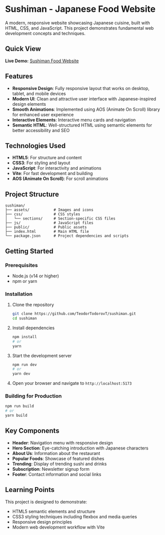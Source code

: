 # Sushiman - Japanese Food Website

A modern, responsive website showcasing Japanese cuisine, built with HTML, CSS, and JavaScript. This project demonstrates fundamental web development concepts and techniques.

## Quick View

**Live Demo:** [Sushiman Food Website](https://sushiman-food.vercel.app/)

## Features

- **Responsive Design**: Fully responsive layout that works on desktop, tablet, and mobile devices
- **Modern UI**: Clean and attractive user interface with Japanese-inspired design elements
- **Smooth Animations**: Implemented using AOS (Animate On Scroll) library for enhanced user experience
- **Interactive Elements**: Interactive menu cards and navigation
- **Semantic HTML**: Well-structured HTML using semantic elements for better accessibility and SEO

## Technologies Used

- **HTML5**: For structure and content
- **CSS3**: For styling and layout
- **JavaScript**: For interactivity and animations
- **Vite**: For fast development and building
- **AOS (Animate On Scroll)**: For scroll animations

## Project Structure

```
sushiman/
├── assets/           # Images and icons
├── css/              # CSS styles
│   └── sections/     # Section-specific CSS files
├── js/               # JavaScript files
├── public/           # Public assets
├── index.html        # Main HTML file
└── package.json      # Project dependencies and scripts
```

## Getting Started

### Prerequisites

- Node.js (v14 or higher)
- npm or yarn

### Installation

1. Clone the repository
   ```bash
   git clone https://github.com/TeodorTodorovT/sushiman.git
   cd sushiman
   ```

2. Install dependencies
   ```bash
   npm install
   # or
   yarn
   ```

3. Start the development server
   ```bash
   npm run dev
   # or
   yarn dev
   ```

4. Open your browser and navigate to `http://localhost:5173`

### Building for Production

```bash
npm run build
# or
yarn build
```

## Key Components

- **Header**: Navigation menu with responsive design
- **Hero Section**: Eye-catching introduction with Japanese characters
- **About Us**: Information about the restaurant
- **Popular Foods**: Showcase of featured dishes
- **Trending**: Display of trending sushi and drinks
- **Subscription**: Newsletter signup form
- **Footer**: Contact information and social links

## Learning Points

This project is designed to demonstrate:

- HTML5 semantic elements and structure
- CSS3 styling techniques including flexbox and media queries
- Responsive design principles
- Modern web development workflow with Vite
